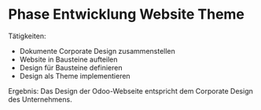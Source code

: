 # Phase Entwicklung Website Theme

Tätigkeiten:

* Dokumente Corporate Design zusammenstellen
* Website in Bausteine aufteilen
* Design für Bausteine definieren
* Design als Theme implementieren

Ergebnis: Das Design der Odoo-Webseite entspricht dem Corporate Design des Unternehmens.
